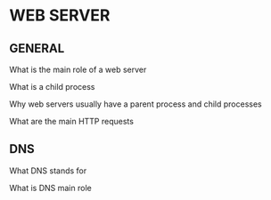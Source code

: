 # WEB SERVER

## GENERAL

What is the main role of a web server

What is a child process

Why web servers usually have a parent process and child processes

What are the main HTTP requests

## DNS

What DNS stands for

What is DNS main role
